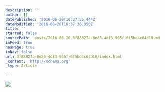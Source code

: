 ```yaml
---
description: ''
author: []
datePublished: '2016-06-20T16:37:55.444Z'
dateModified: '2016-06-20T16:37:36.950Z'
title: ''
starred: false
sourcePath: _posts/2016-06-20-3f88827a-0e86-4df3-965f-6f5bd4c64d10.md
inFeed: true
hasPage: true
inNav: false
url: 3f88827a-0e86-4df3-965f-6f5bd4c64d10/index.html
_context: 'http://schema.org'
_type: Article

---
```

![](https://the-grid-user-content.s3-us-west-2.amazonaws.com/3a92b70a-e9df-421a-ae24-5b9d6fa4a847.jpg)